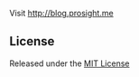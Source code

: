 Visit http://blog.prosight.me

## License

Released under the [MIT License](http://www.opensource.org/licenses/MIT)

